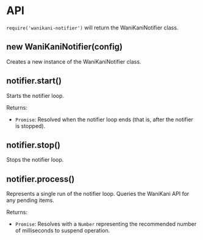 # API

`require('wanikani-notifier')` will return the WaniKaniNotifier class.

## new WaniKaniNotifier(config)

Creates a new instance of the WaniKaniNotifier class.

## notifier.start()

Starts the notifier loop.

Returns:
* `Promise`: Resolved when the notifier loop ends (that is, after the notifier is stopped).

## notifier.stop()

Stops the notifier loop.

## notifier.process()

Represents a single run of the notifier loop. Queries the WaniKani API for any pending items.

Returns:
* `Promise`: Resolves with a `Number` representing the recommended number of milliseconds to suspend operation.
